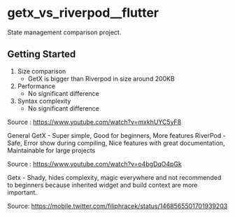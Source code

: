 # getx_vs_riverpod\_\_flutter

State management comparison project.

## Getting Started

1. Size comparison
   - GetX is bigger than Riverpod in size around 200KB
2. Performance
   - No significant difference
3. Syntax complexity
   - No significant difference

Source : https://www.youtube.com/watch?v=mxkhUYC5yF8

General
GetX - Super simple, Good for beginners, More features
RiverPod - Safe, Error show during compiling, Nice features with great documentation, Maintainable for large projects

Source : https://www.youtube.com/watch?v=o4bgDqO4pGk

Getx - Shady, hides complexity, magic everywhere and not recommended to beginners because inherited widget and build context are more important.

Source: https://mobile.twitter.com/filiphracek/status/1468565501701939203
